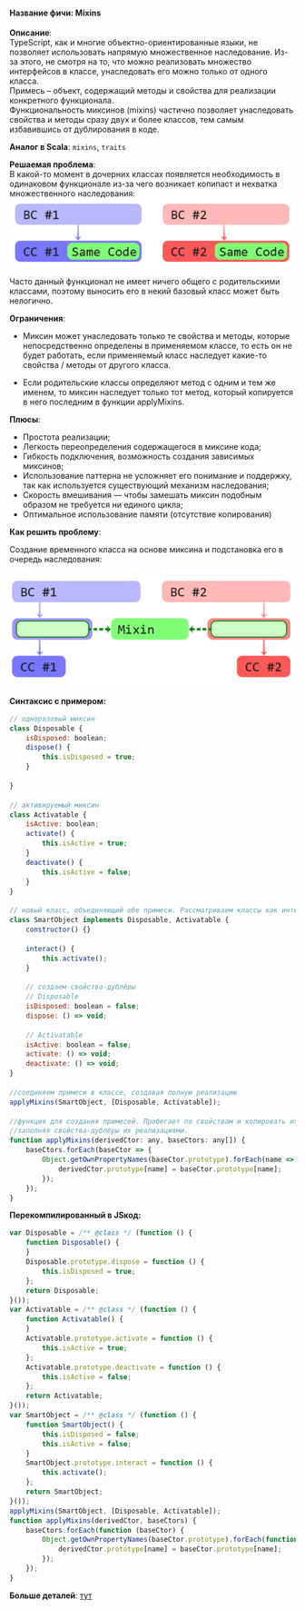 #### **Название фичи: Mixins**

**Описание**:  
TypeScript, как и многие объектно-ориентированные языки, не позволяет использовать напрямую множественное наследование. Из-за этого, не смотря на то, что можно реализовать множество интерфейсов в классе, унаследовать его можно только от одного класса.  
Примесь – объект, содержащий методы и свойства для реализации конкретного функционала.  
Функциональность миксинов \(mixins\) частично позволяет унаследовать свойства и методы сразу двух и более классов, тем самым избавившись от дублирования в коде.

**Аналог в Scala**: `mixins`, `traits`

**Решаемая проблема**:  
В какой-то момент в дочерних классах появляется необходимость в одинаковом функционале из-за чего возникает копипаст и нехватка множественного наследования:  
![](/assets/impor666t.png)

Часто данный функционал не имеет ничего общего с родительскими классами, поэтому выносить его в некий базовый класс может быть нелогично.

**Ограничения**:

* Миксин может унаследовать только те свойства и методы, которые непосредственно определены в применяемом классе, то есть он не будет работать, если применяемый класс наследует какие-то свойства / методы от другого класса.

* Если родительские классы определяют метод с одним и тем же именем, то миксин наследует только тот метод, который копируется в него последним в функции applyMixins.

**Плюсы**:

* Простота реализации;
* Легкость переопределения содержащегося в миксине кода;
* Гибкость подключения, возможность создания зависимых миксинов;
* Использование паттерна не усложняет его понимание и поддержку, так как используется существующий механизм наследования;
* Скорость вмешивания — чтобы замешать миксин подобным образом не требуется ни единого цикла;
* Оптимальное использование памяти \(отсутствие копирования\)

**Как решить проблему**:

Создание временного класса на основе миксина и подстановка его в очередь наследования:

![](/assets/imp43rt.png)

**Синтаксис с примером:**

```js
// одноразовый миксин
class Disposable {
    isDisposed: boolean;
    dispose() {
        this.isDisposed = true;
    }

}

// активируемый миксин
class Activatable {
    isActive: boolean;
    activate() {
        this.isActive = true;
    }
    deactivate() {
        this.isActive = false;
    }
}

// новый класс, объединяющий обе примеси. Рассматриваем классы как интерфейсы и используем только типы, а не реализации
class SmartObject implements Disposable, Activatable {
    constructor() {}

    interact() {
        this.activate();
    }
    
    // создаем свойства-дублёры
    // Disposable
    isDisposed: boolean = false;
    dispose: () => void;

    // Activatable
    isActive: boolean = false;
    activate: () => void;
    deactivate: () => void;
}

//соединяем примеси в классе, создавая полную реализацию
applyMixins(SmartObject, [Disposable, Activatable]);

//функция для создания примесей. Пробегает по свойствам и копировать их в целевой элемент, 
//заполняя свойства-дублёры их реализациями.
function applyMixins(derivedCtor: any, baseCtors: any[]) {
    baseCtors.forEach(baseCtor => {
        Object.getOwnPropertyNames(baseCtor.prototype).forEach(name => {
            derivedCtor.prototype[name] = baseCtor.prototype[name];
        });
    });
}
```

**Перекомпилированный в JSкод:**

```js
var Disposable = /** @class */ (function () {
    function Disposable() {
    }
    Disposable.prototype.dispose = function () {
        this.isDisposed = true;
    };
    return Disposable;
}());
var Activatable = /** @class */ (function () {
    function Activatable() {
    }
    Activatable.prototype.activate = function () {
        this.isActive = true;
    };
    Activatable.prototype.deactivate = function () {
        this.isActive = false;
    };
    return Activatable;
}());
var SmartObject = /** @class */ (function () {
    function SmartObject() {
        this.isDisposed = false;
        this.isActive = false;
    }
    SmartObject.prototype.interact = function () {
        this.activate();
    };
    return SmartObject;
}());
applyMixins(SmartObject, [Disposable, Activatable]);
function applyMixins(derivedCtor, baseCtors) {
    baseCtors.forEach(function (baseCtor) {
        Object.getOwnPropertyNames(baseCtor.prototype).forEach(function (name) {
            derivedCtor.prototype[name] = baseCtor.prototype[name];
        });
    });
}

```

**Больше деталей**: [тут](https://habrahabr.ru/post/255865/)

